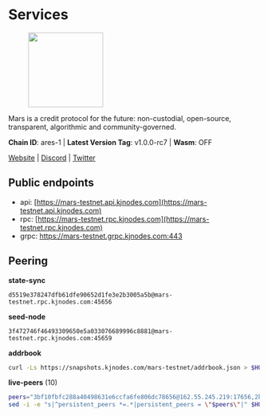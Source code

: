 # Services

<figure><img src="https://raw.githubusercontent.com/kj89/testnet_manuals/main/pingpub/logos/mars.png" width="150" alt=""><figcaption></figcaption></figure>

Mars is a credit protocol for the future: non-custodial,  open-source, transparent, algorithmic and community-governed.

**Chain ID**: ares-1 | **Latest Version Tag**: v1.0.0-rc7 | **Wasm**: OFF

[Website](https://marsprotocol.io) | [Discord](https://discord.gg/marsprotocol) | [Twitter](https://twitter.com/mars_protocol)


## Public endpoints

* api: [https://mars-testnet.api.kjnodes.com](https://mars-testnet.api.kjnodes.com)
* rpc: [https://mars-testnet.rpc.kjnodes.com](https://mars-testnet.rpc.kjnodes.com)
* grpc: https://mars-testnet.grpc.kjnodes.com:443

## Peering

**state-sync**

```text
d5519e378247dfb61dfe90652d1fe3e2b3005a5b@mars-testnet.rpc.kjnodes.com:45656
```

**seed-node**

```text
3f472746f46493309650e5a033076689996c8881@mars-testnet.rpc.kjnodes.com:45659
```

**addrbook**
```bash
curl -Ls https://snapshots.kjnodes.com/mars-testnet/addrbook.json > $HOME/.mars/config/addrbook.json
```

**live-peers** (10)
```bash
peers="3bf10fbfc288a40498631e6ccfa6fe806dc78656@162.55.245.219:17656,2bdb587f6202165f3c66b730e437afe00c8de171@194.163.132.91:26656,934c311b462b889c2e9899fcd42e3523896d2548@65.108.97.58:2866,cdbc11052bdc3c126df2ea84bfbb8175e2f2f0e8@95.217.85.254:15603,846ee4df536ddba9739d3f5eebd0139b0a9e5169@159.148.146.132:27225,d5519e378247dfb61dfe90652d1fe3e2b3005a5b@65.109.68.190:45656,c50858f3d8f48b394d9a859b117bf7e7a5470185@91.107.243.215:26656,ceac7c696d16e9cac1f3988e7578b1d651e245c5@85.10.202.135:33656,e12bc490096d1b5f4026980f05a118c82e81df2a@85.17.6.142:26656,5adc56a96c2d7925d454075c110edca3c79bdd33@65.109.69.240:43656"
sed -i -e "s|^persistent_peers *=.*|persistent_peers = \"$peers\"|" $HOME/.mars/config/config.toml
```
